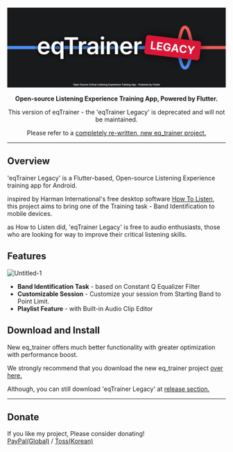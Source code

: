 <div align="center">

![READMD HEADER](https://raw.githubusercontent.com/potatosalad775/eqTrainer_Legacy/master/.github/new_header.png)

**Open-source Listening Experience Training App, Powered by Flutter.**

This version of eqTrainer - the 'eqTrainer Legacy' is deprecated and will not be maintained.

Please refer to a [completely re-written, new eq_trainer project.](https://github.com/potatosalad775/eqTrainer)

--------------------

<div align="left">

## Overview   

'eqTrainer Legacy' is a Flutter-based, Open-source Listening Experience training app for Android.
   
inspired by Harman International's free desktop software [How To Listen][H2LLink],
this project aims to bring one of the Training task - Band Identification to mobile devices.
   
as How to Listen did, 'eqTrainer Legacy' is free to audio enthusiasts, those who are looking for way to improve their critical listening skills.

## Features

![Untitled-1](https://user-images.githubusercontent.com/7566778/154788883-68e5e581-a1b6-488e-8d58-d5d1bb18be88.png)

* **Band Identification Task** - based on Constant Q Equalizer Filter
* **Customizable Session** - Customize your session from Starting Band to Point Limit.
* **Playlist Feature** - with Built-in Audio Clip Editor

## Download and Install

New eq_trainer offers much better functionality with greater optimization with performance boost.

We strongly recommend that you download the new eq_trainer project [over here.](https://github.com/potatosalad775/eqTrainer)

Although, you can still download 'eqTrainer Legacy' at [release section.](https://github.com/potatosalad775/eqTrainer_Legacy/releases)

---------------------
   
## Donate   
If you like my project, Please consider donating!   
[PayPal(Global)][PAYPAL] / [Toss(Korean)][TOSS]

[H2LLink]: http://harmanhowtolisten.blogspot.com/ "How to Listen"
[PAYPAL]: https://paypal.me/potatosalad775
[TOSS]: https://toss.me/감자샐러드
